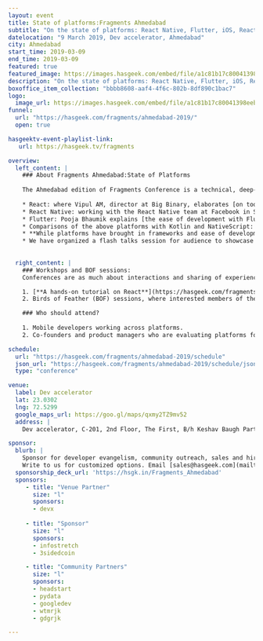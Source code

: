 ```yaml
---
layout: event
title: State of platforms:Fragments Ahmedabad
subtitle: "On the state of platforms: React Native, Flutter, iOS, React"
datelocation: "9 March 2019, Dev accelerator, Ahmedabad"
city: Ahmedabad
start_time: 2019-03-09
end_time: 2019-03-09
featured: true
featured_image: https://images.hasgeek.com/embed/file/a1c81b17c80041398eebb8c724324860
description: "On the state of platforms: React Native, Flutter, iOS, React"
boxoffice_item_collection: "bbbb8608-aaf4-4f6c-802b-8df890c1bac7"
logo:
  image_url: https://images.hasgeek.com/embed/file/a1c81b17c80041398eebb8c724324860
funnel:
  url: "https://hasgeek.com/fragments/ahmedabad-2019/"
  open: true

hasgeektv-event-playlist-link:
   url: https://hasgeek.tv/fragments

overview:
  left_content: |
    ### About Fragments Ahmedabad:State of Platforms
    
    The Ahmedabad edition of Fragments Conference is a technical, deep-dive conference, discussing:
    
    * React: where Vipul AM, director at Big Binary, elaborates [on tooling, resources and how to get started with React] (https://hasgeek.com/fragments/ahmedabad-2019/proposals/state-of-react-BDg5te9DaeahZN9kVaahRV)
    * React Native: working with the React Native team at Facebook in San Francisco, Parashuram explains [how you can build high quality applications with React Native](https://hasgeek.com/fragments/ahmedabad-2019/proposals/building-high-quality-mobile-apps-with-react-nativ-T4xVLyEQFFGKzgvNsdRuta)
    * Flutter: Pooja Bhaumik explains [the ease of development with Flutter in terms of reduced development times, ease of learning, and other technical features which make Flutter an attractive platform](https://hasgeek.com/fragments/ahmedabad-2019/proposals/flutter-a-nightmare-for-freelancers-jbAn8PKhyFgna44bvJ8fHf)
    * Comparisons of the above platforms with Kotlin and NativeScript: Arnav Gupta, known for his active involvement with the Android community, demonstrates [the pros and cons of different platforms by showing how he built an app using Kotlin, Flutter and NativeScript](https://hasgeek.com/fragments/ahmedabad-2019/proposals/what-i-learnt-by-building-the-exact-same-app-in-ko-NuZgd4bLfKkcck2yHEGRmg)
    * **While platforms have brought in frameworks and ease of development, at the heart of a good mobile app underlies sound engineering.** One such practice is that of end-to-end testing. Preeti Wadhwani argues about [the importance of E2E testing, in her talk at the conference](https://hasgeek.com/fragments/ahmedabad-2019/proposals/meet-my-new-friend-testing-Y5FuAn6jCmXDdyL7o72LtM)
    * We have organized a flash talks session for audience to showcase their open source work, and contribute to the above discussions. **See the full conference schedule [here](https://hasgeek.com/fragments/ahmedabad-2019/schedule)**
    
    
  right_content: |
    ### Workshops and BOF sessions:
    Conferences are as much about interactions and sharing of experiences, as they are about learning. Post-lunch, we have two tracks at Fragments Ahmedabad edition:

    1. [**A hands-on tutorial on React**](https://hasgeek.com/fragments/ahmedabad-2019/proposals/react-beginners-workshop-XgmZCjfvVLFYBAYotH8jeE)
    2. Birds of Feather (BOF) sessions, where interested members of the audience can join discussions on React Native, Flutter and NativeScript. [**See the schedule for more details**](https://hasgeek.com/fragments/ahmedabad-2019/schedule)

    ### Who should attend?
    
    1. Mobile developers working across platforms.
    2. Co-founders and product managers who are evaluating platforms for business and customer use cases.

schedule:
  url: "https://hasgeek.com/fragments/ahmedabad-2019/schedule"
  json_url: "https://hasgeek.com/fragments/ahmedabad-2019/schedule/json"
  type: "conference"

venue:
  label: Dev accelerator
  lat: 23.0302
  lng: 72.5299
  google_maps_url: https://goo.gl/maps/qxmy2TZ9mv52
  address: |
    Dev accelerator, C-201, 2nd Floor, The First, B/h Keshav Baugh Party Plot, Nr. Shivalik High-Street, Vastrapur, Ahmedabad-380015.

sponsor:
  blurb: |
    Sponsor for developer evangelism, community outreach, sales and hiring.
    Write to us for customized options. Email [sales@hasgeek.com](mailto:sales@hasgeek.com)
  sponsorship_deck_url: 'https://hsgk.in/Fragments_Ahmedabad'
  sponsors:
     - title: "Venue Partner"
       size: "l"
       sponsors:
       - devx
       
     - title: "Sponsor"
       size: "l"
       sponsors:
       - infostretch
       - 3sidedcoin

     - title: "Community Partners"
       size: "l"
       sponsors:
       - headstart
       - pydata
       - googledev
       - wtmrjk
       - gdgrjk

---
```

